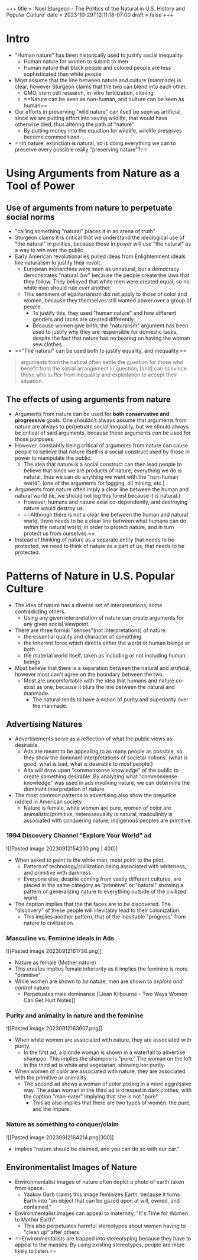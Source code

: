 +++
title = 'Noel Sturgeon - The Politics of the Natural in U.S. History and Popular Culture'
date = 2023-10-29T12:11:18-07:00
draft = false
+++

# Intro

- "Human nature" has been historically used to justify social inequality.
  - Human nature for women to submit to men
  - Human nature that black people and colored people are less sophisticated than white people
- Most assume that the line between nature and culture (manmade) is clear, however Sturgeon claims that the two can blend into each other.
  - GMO, stem cell research, in-vitro fertilization, cloning
  - ==Nature can be seen as non-human, and culture can be seen as human==
- Our efforts in preserving "wild nature" can itself be seen as artificial, since we are putting effort into saving wildlife, that would have otherwise died, thus altering the path of "nature"
  - By putting money into the equation for wildlife, wildlife preserves become commoditized.
- ==In nature, extinction is natural, so is doing everything we can to preserve every possible really "preserving nature"?==

# Using Arguments from Nature as a Tool of Power

## Use of arguments from nature to perpetuate social norms

- "calling something "natural" places it in an arena of truth"
- Sturgeon claims it is critical that we understand the ideological use of "the natural" in politics, because those in power will use "the natural" as a way to win over the public.
- Early American revolutionaries pulled ideas from Enlightenment ideals like naturalism to justify their revolt.
  - European monarchies were seen as unnatural, but a democracy demonstrates "natural law" because the people create the laws that they follow. They believed that white men were created equal, so no white man should rule over another.
  - This sentiment of egalitarianism did not apply to those of color and women, because they themselves still wanted power over a group of people.
    - To justify this, they used "human nature" and how different genders and races are created differently.
    - Because women give birth, the "naturalism" argument has been used to justify why they are responsible for domestic tasks, despite the fact that nature has no bearing on having the woman sew clothes.
- =="The natural" can be used both to justify equality, and inequality.==

>arguments from the natural often settle the question for those who benefit from the social arrangement in question, \[and] can convince those who suffer from inequality and exploitation to accept their situation.
>
## The effects of using arguments from nature

- Arguments from nature can be used for **both conservative and progressive** goals. One shouldn't always assume that arguments from nature are always to perpetuate social inequality, but we should always be critical of said arguments, because those arguments *can* be used for those purposes.
- However, constantly being critical of arguments from nature can cause people to believe that nature itself is a social construct used by those in power to manipulate the public.
  - The idea that nature is a social construct can then lead people to believe that since we are products of nature, everything we do is natural, thus we can do anything we want with the "non-human world". (one of the arguments for logging, oil mining, etc.)
- Arguments from nature often imply a clear line between the human and natural world (ie, we should not log this forest because it is natural.)
  - However, humans and nature exist co-dependently, and destroying nature would destroy us.
  - ==Although there is not a clear line between the human and natural world, there needs to be a clear line between what humans can do *within* the natural world, in order to protect nature, and in turn protect us from ourselves.==
- Instead of thinking of nature as a separate entity that needs to be protected, we need to think of nature as a part of us, that needs to be protected.

# Patterns of Nature in U.S. Popular Culture

- The idea of nature has a diverse set of interpretations, some contradicting others.
  - Using any given interpretation of nature can create arguments for any given social viewpoint.
- There are three formal "senses"(not interpretations) of nature:
  - the essential quality and character of something
  - the inherent force which directs either the world or human beings or both
  - the material world itself, taken as including or not including human beings
- Most believe that there is a separation between the natural and artificial, however most can't agree on the boundary between the two.
  - Most are uncomfortable with the idea that humans and nature co-exist as one, because it blurs the line between the natural and manmade.
    - The natural tends to have a notion of purity and superiority over the manmade.

## Advertising Natures

- Advertisements serve as a reflection of what the public views as desirable.
  - Ads are meant to be appealing to as many people as possible, so they show the dominant interpretations of societal notions. (what is good, what is bad, what is desirable to most people.)
  - Ads will draw upon "commonsense knowledge" of the public to create something desirable. By analyzing what "commonsense knowledge" was used in ads involving nature, we can determine the dominant interpretation of nature.
- The most common patterns in advertising also show the prejudice riddled in American society
  - Nature is female, white women are pure, women of color are animalistic/primitive, heterosexuality is natural, masculinity is associated with conquering nature, indigenous peoples are primitive.

### 1994 Discovery Channel "Explore Your World" ad

![[Pasted image 20230912154230.png | 400]]

- When asked to point to the white man, most point to the pilot.
  - Pattern of technology/civilization being associated with whiteness, and primitive with darkness
  - Everyone else, despite coming from vastly different cultures, are placed in the same category as "primitive" or "natural" showing a pattern of generalizing nature to everything outside of the civilized world.
- The caption implies that the the faces are to be discovered. The "discovery" of these people will inevitably lead to their colonization.
  - This implies another pattern, that of the inevitable "progress" from nature to civilization.

### Masculine vs. Feminine ideals in Ads

![[Pasted image 20230912161736.png]]

- Nature as female (Mother nature)
- This creates implies female inferiority as it implies the feminine is more "primitive"
- While women are shown to *be* nature, men are shown to *explore and control* nature.
  - Perpetuates male dominance [[Jean Kilbourne - Two Ways Women Can Get Hurt Notes]]

### Purity and animality in nature and the feminine

![[Pasted image 20230912163607.png]]

- When white women are associated with nature, they are associated with purity.
  - In the first ad, a blonde woman is shown in a waterfall to advertise shampoo. This implies the shampoo is "pure." The woman on the left in the third ad is white and vegetarian, showing her purity.
- When women of color are associated with nature, they are associated with the primitive or animality.
  - The second ad shows a woman of color posing in a more aggressive way. The asian woman in the third ad is dressed in dark clothes, with the caption "man-eater" implying that she is not "pure"
    - This ad also implies that there are two types of women: the pure, and the impure.

### Nature as something to conquer/claim

![[Pasted image 20230912164214.png|300]]

- implies "nature should be claimed, and you can do so with our car."

## Environmentalist Images of Nature

- Environmentalist images of nature often depict a photo of earth taken from space.
  - Yaakov Garb claims this image feminizes Earth, because it turns Earth into "an object that can be gazed upon at will, owned, and contained."
- Environmentalist images can appeal to maternity, "It's Time for Women to Mother Earth"
  - This also perpetuates harmful stereotypes about women having to "clean up" after others.
- ==Environmentalists are trapped into stereotyping because they have to appeal to the masses. By using existing stereotypes, people are more likely to listen.==
